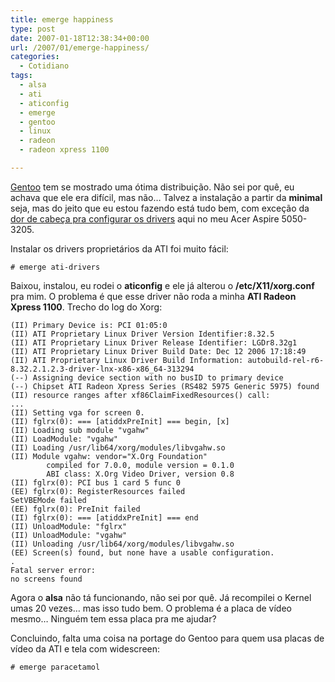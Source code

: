 ```yaml
---
title: emerge happiness
type: post
date: 2007-01-18T12:38:34+00:00
url: /2007/01/emerge-happiness/
categories:
  - Cotidiano
tags:
  - alsa
  - ati
  - aticonfig
  - emerge
  - gentoo
  - linux
  - radeon
  - radeon xpress 1100

---
```

[Gentoo][1] tem se mostrado uma ótima distribuição. Não sei por quê, eu achava que ele era difícil, mas não… Talvez a instalação a partir da **minimal** seja, mas do jeito que eu estou fazendo está tudo bem, com exceção da [dor de cabeça pra configurar os drivers][2] aqui no meu Acer Aspire 5050-3205.

Instalar os drivers proprietários da ATI foi muito fácil:

```
# emerge ati-drivers
```

Baixou, instalou, eu rodei o **aticonfig** e ele já alterou o **/etc/X11/xorg.conf** pra mim. O problema é que esse driver não roda a minha **ATI Radeon Xpress 1100**. Trecho do log do Xorg:

```
(II) Primary Device is: PCI 01:05:0
(II) ATI Proprietary Linux Driver Version Identifier:8.32.5
(II) ATI Proprietary Linux Driver Release Identifier: LGDr8.32g1
(II) ATI Proprietary Linux Driver Build Date: Dec 12 2006 17:18:49
(II) ATI Proprietary Linux Driver Build Information: autobuild-rel-r6-8.32.2.1.2.3-driver-lnx-x86-x86_64-313294
(--) Assigning device section with no busID to primary device
(--) Chipset ATI Radeon Xpress Series (RS482 5975 Generic 5975) found
(II) resource ranges after xf86ClaimFixedResources() call:
...
(II) Setting vga for screen 0.
(II) fglrx(0): === [atiddxPreInit] === begin, [x]
(II) Loading sub module "vgahw"
(II) LoadModule: "vgahw"
(II) Loading /usr/lib64/xorg/modules/libvgahw.so
(II) Module vgahw: vendor="X.Org Foundation"
        compiled for 7.0.0, module version = 0.1.0
        ABI class: X.Org Video Driver, version 0.8
(II) fglrx(0): PCI bus 1 card 5 func 0
(EE) fglrx(0): RegisterResources failed
SetVBEMode failed
(EE) fglrx(0): PreInit failed
(II) fglrx(0): === [atiddxPreInit] === end
(II) UnloadModule: "fglrx"
(II) UnloadModule: "vgahw"
(II) Unloading /usr/lib64/xorg/modules/libvgahw.so
(EE) Screen(s) found, but none have a usable configuration.
.
Fatal server error:
no screens found
```

Agora o **alsa** não tá funcionando, não sei por quê. Já recompilei o Kernel umas 20 vezes… mas isso tudo bem. O problema é a placa de vídeo mesmo… Ninguém tem essa placa pra me ajudar?

Concluindo, falta uma coisa na portage do Gentoo para quem usa placas de vídeo da ATI e tela com widescreen:

```
# emerge paracetamol
```

 [1]: http://www.gentoo.org/
 [2]: /2007/01/dor-de-cabeca/


